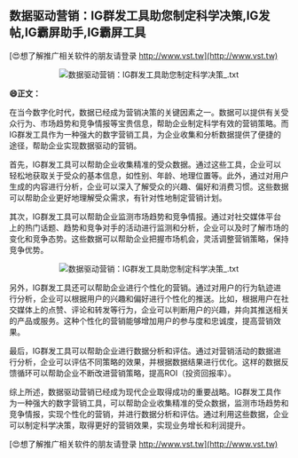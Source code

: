 ## **数据驱动营销：IG群发工具助您制定科学决策,IG发帖,IG霸屏助手,IG霸屏工具**

[😍想了解推广相关软件的朋友请登录 http://www.vst.tw](http://www.vst.tw)

 <center><img src="https://vst.tw/MP4/tuiguang/png/7.png" alt="数据驱动营销：IG群发工具助您制定科学决策_.txt"></center>

**😄正文：**

在当今数字化时代，数据已经成为营销决策的关键因素之一。数据可以提供有关受众行为、市场趋势和竞争情报等宝贵信息，帮助企业制定科学有效的营销策略。而IG群发工具作为一种强大的数字营销工具，为企业收集和分析数据提供了便捷的途径，帮助企业实现数据驱动的营销。

首先，IG群发工具可以帮助企业收集精准的受众数据。通过这些工具，企业可以轻松地获取关于受众的基本信息，如性别、年龄、地理位置等。此外，通过对用户生成的内容进行分析，企业可以深入了解受众的兴趣、偏好和消费习惯。这些数据可以帮助企业更好地理解受众需求，有针对性地制定营销计划。

其次，IG群发工具可以帮助企业监测市场趋势和竞争情报。通过对社交媒体平台上的热门话题、趋势和竞争对手的活动进行监测和分析，企业可以及时了解市场的变化和竞争态势。这些数据可以帮助企业把握市场机会，灵活调整营销策略，保持竞争优势。

 <center><img src="https://vst.tw/MP4/tuiguang/png/7.png" alt="数据驱动营销：IG群发工具助您制定科学决策_.txt"></center>

另外，IG群发工具还可以帮助企业进行个性化的营销。通过对用户的行为轨迹进行分析，企业可以根据用户的兴趣和偏好进行个性化的推送。比如，根据用户在社交媒体上的点赞、评论和转发等行为，企业可以判断用户的兴趣，并向其推送相关的产品或服务。这种个性化的营销能够增加用户的参与度和忠诚度，提高营销效果。

最后，IG群发工具可以帮助企业进行数据分析和评估。通过对营销活动的数据进行分析，企业可以评估不同策略的效果，并根据数据结果进行优化。这样的数据反馈循环可以帮助企业不断改进营销策略，提高ROI（投资回报率）。

综上所述，数据驱动营销已经成为现代企业取得成功的重要战略。IG群发工具作为一种强大的数字营销工具，可以帮助企业收集精准的受众数据，监测市场趋势和竞争情报，实现个性化的营销，并进行数据分析和评估。通过利用这些数据，企业可以制定科学决策，取得更好的营销效果，实现业务增长和利润提升。

[😍想了解推广相关软件的朋友请登录 http://www.vst.tw](http://www.vst.tw)



